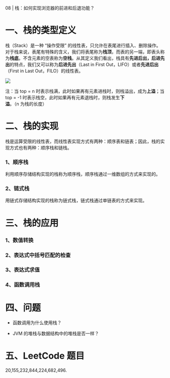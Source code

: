 08 | 栈：如何实现浏览器的前进和后退功能？

# 一、栈的类型定义

栈（Stack）是一种 “操作受限” 的线性表，只允许在表尾进行插入、删除操作。对于栈来说，表尾有特殊的含义，我们将表尾称为**栈顶**，而表的另一端，即表头称为**栈底**。不含元素的空表称为**空栈**。从其定义我们看出，栈具有**先进后出，后进先出**的特点，我们又可以称为**后进先出**（Last in First Out，LIFO）或者**先进后出**（First in Last Out，FILO）的线性表。

![](/Users/Pan/Program/LearningNote/数据结构与算法之美/Note/images/stack.png)

注：当 top = n 时表示栈满，此时如果再有元素进栈时，则栈溢出，成为**上溢**；当 top = -1 时表示栈空，此时如果再有元素退栈时，则栈发生**下溢**。（n 为栈的长度）

# 二、栈的实现

栈是运算受限的线性表，而线性表实现方式有两种：顺序表和链表；因此，栈的实现方式也有两种：顺序栈和链栈。

### 1、顺序栈

利用顺序存储结构实现的栈称为顺序栈，顺序栈通过一维数组的方式来实现的。

### 2、链式栈

用链式存储结构实现的栈称为链式栈，链式栈通过单链表的方式来实现。

# 三、栈的应用

### 1、数值转换

### 2、表达式中括号匹配的检查

### 3、表达式求值

### 4、函数调用栈

# 四、问题

- 函数调用为什么使用栈？

- JVM 的堆栈与数据结构中的堆栈是否一样？

# 五、LeetCode 题目

20,155,232,844,224,682,496.
